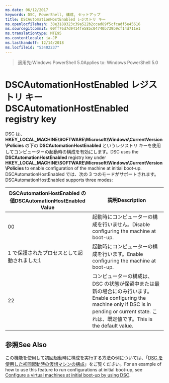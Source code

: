 ```yaml
---
ms.date: 06/12/2017
keywords: DSC, PowerShell, 構成, セットアップ
title: DSCAutomationHostEnabled レジストリ キー
ms.openlocfilehash: 38e3189323c39a522b2ccad89f5cfcadf5e45616
ms.sourcegitcommit: 00ff76d7d9414fe585c04740b739b9cf14d711e1
ms.translationtype: MTE95
ms.contentlocale: ja-JP
ms.lasthandoff: 12/14/2018
ms.locfileid: "53402237"
---
```

><span data-ttu-id="9ef58-103">適用先:Windows PowerShell 5.0</span><span class="sxs-lookup"><span data-stu-id="9ef58-103">Applies to: Windows PowerShell 5.0</span></span>

# <a name="dscautomationhostenabled-registry-key"></a><span data-ttu-id="9ef58-104">DSCAutomationHostEnabled レジストリ キー</span><span class="sxs-lookup"><span data-stu-id="9ef58-104">DSCAutomationHostEnabled registry key</span></span>

<span data-ttu-id="9ef58-105">DSC は、**HKEY_LOCAL_MACHINE\SOFTWARE\Microsoft\Windows\CurrentVersion\Policies** の下の **DSCAutomationHostEnabled** というレジストリ キーを使用してコンピューターの起動時の構成を有効にします。</span><span class="sxs-lookup"><span data-stu-id="9ef58-105">DSC uses the **DSCAutomationHostEnabled** registry key under **HKEY_LOCAL_MACHINE\SOFTWARE\Microsoft\Windows\CurrentVersion\Policies** to enable configuration of the machine at initial boot-up.</span></span>
<span data-ttu-id="9ef58-106">DSCAutomationHostEnabled では、次の 3 つのモードがサポートされます。</span><span class="sxs-lookup"><span data-stu-id="9ef58-106">DSCAutomationHostEnabled supports three modes:</span></span>

|  <span data-ttu-id="9ef58-107">DSCAutomationHostEnabled の値</span><span class="sxs-lookup"><span data-stu-id="9ef58-107">DSCAutomationHostEnabled Value</span></span>  |  <span data-ttu-id="9ef58-108">説明</span><span class="sxs-lookup"><span data-stu-id="9ef58-108">Description</span></span>   |
|---|---|
<span data-ttu-id="9ef58-109">0</span><span class="sxs-lookup"><span data-stu-id="9ef58-109">0</span></span> | <span data-ttu-id="9ef58-110">起動時にコンピューターの構成を行いません。</span><span class="sxs-lookup"><span data-stu-id="9ef58-110">Disable configuring the machine at boot-up.</span></span> |
<span data-ttu-id="9ef58-111">1 で保護されたプロセスとして起動されました</span><span class="sxs-lookup"><span data-stu-id="9ef58-111">1</span></span> | <span data-ttu-id="9ef58-112">起動時にコンピューターの構成を行います。</span><span class="sxs-lookup"><span data-stu-id="9ef58-112">Enable configuring the machine at boot-up.</span></span> |
<span data-ttu-id="9ef58-113">2</span><span class="sxs-lookup"><span data-stu-id="9ef58-113">2</span></span> | <span data-ttu-id="9ef58-114">コンピューターの構成は、DSC の状態が保留中または最新の場合にのみ行います。</span><span class="sxs-lookup"><span data-stu-id="9ef58-114">Enable configuring the machine only if DSC is in pending or current state.</span></span> <span data-ttu-id="9ef58-115">これは、既定値です。</span><span class="sxs-lookup"><span data-stu-id="9ef58-115">This is the default value.</span></span> |

## <a name="see-also"></a><span data-ttu-id="9ef58-116">参照</span><span class="sxs-lookup"><span data-stu-id="9ef58-116">See Also</span></span>

<span data-ttu-id="9ef58-117">この機能を使用して初回起動時に構成を実行する方法の例については、「[DSC を使用した初回起動時の仮想マシンの構成](bootstrapDsc.md)」をご覧ください。</span><span class="sxs-lookup"><span data-stu-id="9ef58-117">For an example of how to use this feature to run configurations at initial boot-up, see [Configure a virtual machines at initial boot-up by using DSC](bootstrapDsc.md).</span></span>